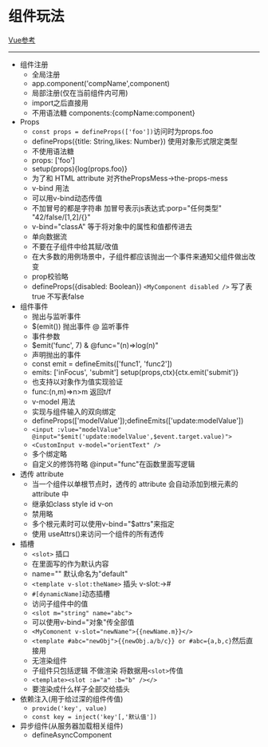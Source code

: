 # 组件玩法

[Vue参考](https://cn.vuejs.org/)

----


- 组件注册
  - 全局注册
  - app.component('compName',component)
  - 局部注册(仅在当前组件内可用)
  - import之后直接用
  - 不用语法糖 components:{compName:component}
- Props
  - `const props = defineProps(['foo'])`访问时为props.foo
  - defineProps({title: String,likes: Number}) 使用对象形式限定类型
  - 不使用语法糖
  - props: ['foo']
  - setup(props){log(props.foo)}
  - 为了和 HTML attribute 对齐thePropsMess->the-props-mess
  - v-bind 用法
  - 可以用v-bind动态传值
  - 不加冒号的都是字符串 加冒号表示js表达式:porp="任何类型" "42/false/[1,2]/{}"
  - v-bind="classA" 等于将对象中的属性和值都传进去
  - 单向数据流
  - 不要在子组件中给其赋/改值
  - 在大多数的用例场景中，子组件都应该抛出一个事件来通知父组件做出改变
  - prop校验略
  - defineProps({disabled: Boolean}) `<MyComponent disabled />` 写了表true 不写表false
- 组件事件
  - 抛出与监听事件
  - $(emit()) 抛出事件 @ 监听事件
  - 事件参数
  - $emit('func', 7) &  @func="(n)=>log(n)"
  - 声明抛出的事件
  - const emit = defineEmits(['func1', 'func2'])
  - emits: ['inFocus', 'submit'] setup(props,ctx){ctx.emit('submit')}
  - 也支持以对象作为值实现验证
  - func:(n,m)=>n>m 返回t/f
  - v-model 用法
  - 实现与组件输入的双向绑定
  - defineProps(['modelValue']);defineEmits(['update:modelValue'])
  - `<input :vlue="modelValue" @input="$emit('update:modelValue',$event.target.value)">`
  - `<CustomInput v-model="orientText" />`
  - 多个绑定略
  - 自定义的修饰符略 @input="func"在函数里面写逻辑
- 透传 attribute
  - 当一个组件以单根节点时，透传的 attribute 会自动添加到根元素的 attribute 中
  - 继承如class style id v-on
  - 禁用略
  - 多个根元素时可以使用v-bind="$attrs"来指定
  - 使用 useAttrs()来访问一个组件的所有透传
- 插槽
  - `<slot>` 插口
  - 在里面写的作为默认内容
  - name="" 默认命名为"default"
  - `<template v-slot:theName>` 插头 v-slot:->#
  - `#[dynamicName]`动态插槽
  - 访问子组件中的值
  - `<slot m="string" name="abc">`
  - 可以使用v-bind="对象"传全部值
  - `<MyComonent v-slot="newName">{{newName.m}}</>`
  - `<template #abc="newObj">{{newObj.a/b/c}} or #abc={a,b,c}`然后直接用
  - 无渲染组件
  - 子组件只包括逻辑 不做渲染 将数据用`<slot>`传值
  - `<template><slot :a="a" :b="b" /></>`
  - 要渲染成什么样子全部交给插头
- 依赖注入(用于给过深的组件传值)
  - `provide('key', value)`
  - `const key = inject('key'[,'默认值'])`
- 异步组件(从服务器加载相关组件)
  - defineAsyncComponent
